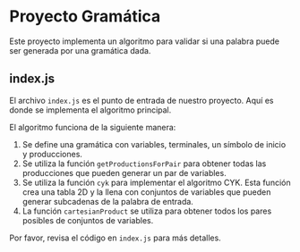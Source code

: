 # Proyecto Gramática

Este proyecto implementa un algoritmo para validar si una palabra puede ser generada por una gramática dada.

## index.js

El archivo `index.js` es el punto de entrada de nuestro proyecto. Aquí es donde se implementa el algoritmo principal.

El algoritmo funciona de la siguiente manera:

1. Se define una gramática con variables, terminales, un símbolo de inicio y producciones.
2. Se utiliza la función `getProductionsForPair` para obtener todas las producciones que pueden generar un par de variables.
3. Se utiliza la función `cyk` para implementar el algoritmo CYK. Esta función crea una tabla 2D y la llena con conjuntos de variables que pueden generar subcadenas de la palabra de entrada.
4. La función `cartesianProduct` se utiliza para obtener todos los pares posibles de conjuntos de variables.

Por favor, revisa el código en `index.js` para más detalles.